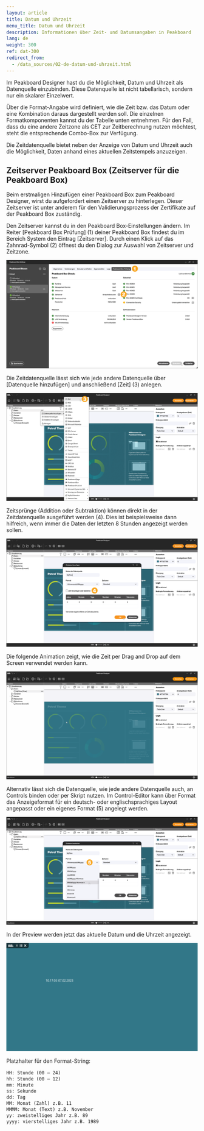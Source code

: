 ```yaml
---
layout: article
title: Datum und Uhrzeit
menu_title: Datum und Uhrzeit
description: Informationen über Zeit- und Datumsangaben in Peakboard
lang: de
weight: 300
ref: dat-300
redirect_from:
  - /data_sources/02-de-datum-und-uhrzeit.html
---
```


Im Peakboard Designer hast du die Möglichkeit, Datum und Uhrzeit als Datenquelle einzubinden.
Diese Datenquelle ist nicht tabellarisch, sondern nur ein skalarer Einzelwert.

Über die Format-Angabe wird definiert, wie die Zeit bzw. das Datum oder eine Kombination daraus dargestellt werden soll.
Die einzelnen Formatkomponenten kannst du der Tabelle unten entnehmen.
Für den Fall, dass du eine andere Zeitzone als CET zur Zeitberechnung nutzen möchtest, steht die entsprechende Combo-Box zur Verfügung.

Die Zeitdatenquelle bietet neben der Anzeige von Datum und Uhrzeit auch die Möglichkeit, Daten anhand eines aktuellen Zeitstempels anzuzeigen.

## Zeitserver Peakboard Box (Zeitserver für die Peakboard Box)

Beim erstmaligen Hinzufügen einer Peakboard Box zum Peakboard Designer, wirst du aufgefordert einen Zeitserver zu hinterlegen. Dieser Zeitserver ist unter anderem für den Validierungsprozess der Zertifikate auf der Peakboard Box zuständig.

Den Zeitserver kannst du in den Peakboard Box-Einstellungen ändern.
Im Reiter [Peakboard Box Prüfung] (1) deiner Peakboard Box findest du im Bereich System den Eintrag [Zeitserver].
Durch einen Klick auf das Zahnrad-Symbol (2) öffnest du den Dialog zur Auswahl von Zeitserver und Zeitzone.

![Zeitserver](/assets/images/data-sources/date-and-time/de_timeserver.png)

Die Zeitdatenquelle lässt sich wie jede andere Datenquelle über [Datenquelle hinzufügen] und anschließend [Zeit] (3) anlegen.

![Zeitdatenquelle](/assets/images/data-sources/date-and-time/de_timedatasource_01.png)

Zeitsprünge (Addition oder Subtraktion) können direkt in der Zeitdatenquelle ausgeführt werden (4). Dies ist beispielsweise dann hilfreich, wenn immer die Daten der letzten 8 Stunden angezeigt werden sollen.

![Zeitdatenquelle](/assets/images/data-sources/date-and-time/de_timedatasource_02.png)

Die folgende Animation zeigt, wie die Zeit per Drag and Drop auf dem Screen verwendet werden kann. 

![Zeitdatenquelle](/assets/images/data-sources/date-and-time/de_timedatasource_03.gif)

Alternativ lässt sich die Datenquelle, wie jede andere Datenquelle auch, an Controls binden oder per Skript nutzen.
Im Control-Editor kann über Format das Anzeigeformat für ein deutsch- oder englischsprachiges Layout angepasst oder ein eigenes Format (5) angelegt werden.

![Zeitdatenquelle](/assets/images/data-sources/date-and-time/de_timedatasource_04.png)

In der Preview werden jetzt das aktuelle Datum und die Uhrzeit angezeigt.

![Zeitdatenquelle](/assets/images/data-sources/date-and-time/timedatasource_05.png)

Platzhalter für den Format-String:

```
HH: Stunde (00 – 24)
hh: Stunde (00 – 12)
mm: Minute
ss: Sekunde
dd: Tag
MM: Monat (Zahl) z.B. 11
MMMM: Monat (Text) z.B. November
yy: zweistelliges Jahr z.B. 89
yyyy: vierstelliges Jahr z.B. 1989
```